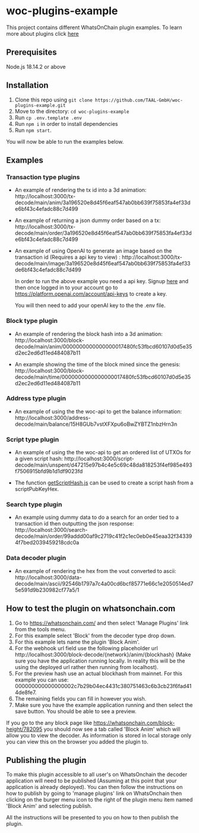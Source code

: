 # woc-plugins-example

This project contains different WhatsOnChain plugin examples. To learn more about plugins click [here](https://docs.taal.com/core-products/whatsonchain/woc-plugins)

## Prerequisites

Node.js 18.14.2 or above

## Installation

1. Clone this repo using `git clone https://github.com/TAAL-GmbH/woc-plugins-example.git`
2. Move to the directory: `cd woc-plugins-example`
3. Run `cp .env.template .env`
4. Run `npm i` in order to install dependencies
5. Run `npm start`.

You will now be able to run the examples below.

## Examples

### Transaction type plugins

- An example of rendering the tx id into a 3d animation: http://localhost:3000/tx-decode/main/anim/3a196520e8d45f6eaf547ab0bb639f75853fa4ef33de6bf43c4efadc88c7d499

- An example of returning a json dummy order based on a tx: http://localhost:3000/tx-decode/main/order/3a196520e8d45f6eaf547ab0bb639f75853fa4ef33de6bf43c4efadc88c7d499

- An example of using OpenAI to generate an image based on the transaction id (Requires a api key to view)
  : http://localhost:3000/tx-decode/main/image/3a196520e8d45f6eaf547ab0bb639f75853fa4ef33de6bf43c4efadc88c7d499

  In order to run the above example you need a api key. Signup [here](https://platform.openai.com/signup) and then once logged in to your account go to https://platform.openai.com/account/api-keys to create a key.

  You will then need to add your openAI key to the the .env file.

### Block type plugin

- An example of rendering the block hash into a 3d animation: http://localhost:3000/block-decode/main/anim/0000000000000000017480fc53fbcd60107d0d5e35d2ec2ed6d11ed484087b11

- An example showing the time of the block mined since the genesis: http://localhost:3000/block-decode/main/time/0000000000000000017480fc53fbcd60107d0d5e35d2ec2ed6d11ed484087b11

### Address type plugin

- An example of using the the woc-api to get the balance information: http://localhost:3000/address-decode/main/balance/15H8GUb7vstXFXpu6oBwZYBTZ1nbzHrn3n

### Script type plugin

- An example of using the the woc-api to get an ordered list of UTXOs for a given
  script hash: http://localhost:3000/script-decode/main/unspent/d47215e97b4c4e5c69c48da818253f4ef985e493f7506915bfd9b1d1df9023fd

- The function [getScriptHash.js](https://github.com/TAAL-GmbH/woc-plugins-example/blob/master/utils/getScriptHash.js) can be used to create a script hash from a scriptPubKeyHex.

### Search type plugin

- An example using dummy data to do a search for an order tied to a transaction id
  then outputting the json response: http://localhost:3000/search-decode/main/order/99addd00af9c2719c41f2c1ec0eb0e45eaa32f343394f7bed2039459218cdc0a

### Data decoder plugin

- An example of rendering the hex from the vout converted to ascii: http://localhost:3000/data-decode/main/ascii/92546b1797a7c4a00cd6bcf85771e66c1e2050514ed75e591d9b230982cf77a5/1

## How to test the plugin on whatsonchain.com

1. Go to https://whatsonchain.com/ and then select 'Manage Plugins' link from the tools menu.
2. For this example select 'Block' from the decoder type drop down.
3. For this example lets name the plugin 'Block Anim'.
4. For the webhook url field use the following placeholder url http://localhost:3000/block-decode/{network}/anim/{blockhash} (Make sure you have the application running locally. In reality this will be the using the deployed url rather then running from localhost).
5. For the preview hash use an actual blockhash from mainnet. For this example you can use: 000000000000000002c7b29b04ec4431c380751463c6b3cb23f6fad414de8fe7.
6. The remaining fields you can fill in however you wish.
7. Make sure you have the example application running and then select the save button. You should be able to see a preview.

If you go to the any block page like https://whatsonchain.com/block-height/782095 you should now see a tab called 'Block Anim' which will allow you to view the decoder. As information is stored in local storage only you can view this on the browser you added the plugin to.

## Publishing the plugin

To make this plugin accessible to all user's on WhatsOnchain the decoder application will need to be published (Assuming at this point that your application is already deployed). You can then follow the instructions on how to publish by going to 'manage plugins' link on WhatsOnchain then clicking on the burger menu icon to the right of the plugin menu item named 'Block Anim' and selecting publish.

All the instructions will be presented to you on how to then publish the plugin.
